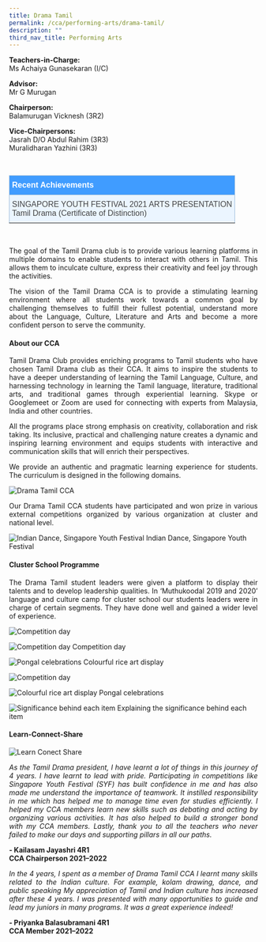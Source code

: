 ```yaml
---
title: Drama Tamil
permalink: /cca/performing-arts/drama-tamil/
description: ""
third_nav_title: Performing Arts
---
```

**Teachers-in-Charge:** <br>
Ms Achaiya Gunasekaran (I/C)

**Advisor:** <br>
Mr G Murugan

**Chairperson:** <br>
Balamurugan Vicknesh (3R2)

**Vice-Chairpersons:** <br>
Jasrah D/O Abdul Rahim (3R3)<br>
Muralidharan Yazhini (3R3)


<br>

<style type="text/css">
.tg  {border-collapse:collapse;border-color:#9ABAD9;border-spacing:0;}
.tg td{background-color:#EBF5FF;border-color:#9ABAD9;border-style:solid;border-width:1px;color:#444;
  font-family:Arial, sans-serif;font-size:14px;overflow:hidden;padding:10px 5px;word-break:normal;}
.tg th{background-color:#409cff;border-color:#9ABAD9;border-style:solid;border-width:1px;color:#fff;
  font-family:Arial, sans-serif;font-size:14px;font-weight:normal;overflow:hidden;padding:10px 5px;word-break:normal;}
.tg .tg-3jrd{border-color:inherit;font-family:"Lucida Sans Unicode", "Lucida Grande", sans-serif !important;font-size:medium;
  text-align:left;vertical-align:top}
</style>
<table class="tg">
<thead>
  <tr>
    <th class="tg-3jrd"><b>Recent Achievements</b><br></th>
  </tr>
</thead>
<tbody>
  <tr>
    <td class="tg-3jrd">SINGAPORE YOUTH FESTIVAL 2021 ARTS PRESENTATION<br>Tamil Drama (Certificate of Distinction)</td>
  </tr>
</tbody>
</table>
<br>

<p style="text-align:justify">The goal of the Tamil Drama club is to provide various learning platforms in multiple domains to enable students to interact with others in Tamil. This allows them to inculcate culture, express their creativity and feel joy through the activities.</p>



<p style="text-align:justify">The vision of the Tamil Drama CCA is to provide a stimulating learning environment where all students work towards a common goal by challenging themselves to fulfill their fullest potential, understand more about the Language, Culture, Literature and Arts and become a more confident person to serve the community.</p>

#### About our CCA

<p style="text-align:justify">Tamil Drama Club provides enriching programs to Tamil students who have chosen Tamil Drama club as their CCA. It aims to inspire the students to have a deeper understanding of learning the Tamil Language, Culture, and harnessing technology in learning the Tamil language, literature, traditional arts, and traditional games through experiential learning. Skype or Googlemeet or Zoom are used for connecting with experts from Malaysia, India and other countries.</p>

<p style="text-align:justify">All the programs place strong emphasis on creativity, collaboration and risk taking. Its inclusive, practical and challenging nature creates a dynamic and inspiring learning environment and equips students with interactive and communication skills that will enrich their perspectives.</p>

<p style="text-align:justify">We provide an authentic and pragmatic learning experience for students. The curriculum is designed in the following domains.</p>


![Drama Tamil CCA](/images/Cca/cca-dramatamil-i-logo04.png)

<p style="text-align:justify">Our Drama Tamil CCA students have participated and won prize in various external competitions organized by various organization at cluster and national level.</p>

![Indian Dance, Singapore Youth Festival](/images/Cca/cca-dramatamil-01b.jpg)
Indian Dance, Singapore Youth Festival

#### Cluster School Programme

<p style="text-align:justify">The Drama Tamil student leaders were given a platform to display their talents and to develop leadership qualities.  In ‘Muthukoodal 2019 and 2020’ language and culture camp for cluster school our students leaders were in charge of certain segments. They have done well and gained a wider level of experience.</p>

![Competition day](/images/Cca/cca-dramatamil-01.jpg)

![Competition day](/images/Cca/cca-dramatamil-02.jpg)
Competition day


![Pongal celebrations](/images/Cca/cca-dramatamil-03b.jpg)
Colourful rice art display

![Competition day](/images/Cca/cca-dramatamil-04.jpg)

![Colourful rice art display](/images/Cca/cca-dramatamil-05.jpg)
Pongal celebrations

![Significance behind each item](/images/Cca/cca-dramatamil-06.jpg)
Explaining the significance behind each item


#### Learn-Connect-Share

![Learn Conect Share](/images/Cca/cca-dramatamil-06a.jpg)

<p style="text-align:justify; font-style:italic">As the Tamil Drama president, I have learnt a lot of things in this journey of 4 years.  I have learnt to lead with pride. Participating in competitions like Singapore Youth Festival (SYF) has built confidence in me and has also made me understand the importance of teamwork. It instilled responsibility in me which has helped me to manage time even for studies efficiently.  I helped my CCA members learn new skills such as debating and acting by organizing various activities. It has also helped to build a stronger bond with my CCA members. Lastly, thank you to all the teachers who never failed to make our days and supporting pillars in all our paths.</p>

**- Kailasam Jayashri 4R1 <br>
CCA Chairperson 2021–2022**



<p style="text-align:justify; font-style:italic">In the 4 years, I spent as a member of Drama Tamil CCA I learnt many skills related to the Indian culture. For example, kolam drawing, dance, and public speaking My appreciation of Tamil and Indian culture has increased after these 4 years. I was presented with many opportunities to guide and lead my juniors in many programs. It was a great experience indeed!</p>

**- Priyanka Balasubramani 4R1<br>
CCA Member 2021–2022**